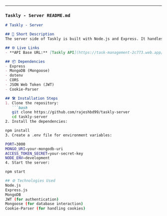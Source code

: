 ---

### `Taskly - Server README.md`

```markdown
# Taskly - Server

## 🚀 Short Description
The server side of Taskly is built with Node.js and Express. It handles authentication, task CRUD operations, and JWT-based authorization for secure access to user data.

## 🌐 Live Links
- **API Base URL:** [Taskly API](https://task-management-2c773.web.app/)

## 📦 Dependencies
- Express
- MongoDB (Mongoose)
- dotenv
- CORS
- JSON Web Token (JWT)
- Cookie-Parser

## 🛠 Installation Steps
1. Clone the repository:
   ```bash
   git clone https://github.com/rajeshbd99/taskly-server
   cd taskly-server
2. Install the dependencies:

npm install
3. Create a .env file for environment variables:

PORT=3000
MONGO_URI=your-mongodb-uri
ACCESS_TOKEN_SECRET=your-secret-key
NODE_ENV=development
4. Start the server:

npm start

## ⚙️ Technologies Used
Node.js
Express.js
MongoDB
JWT (for authentication)
Mongoose (for database interaction)
Cookie-Parser (for handling cookies)
